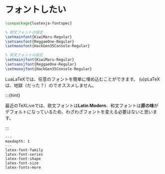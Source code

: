 # フォントしたい

```latex
\usepackage{luatexja-fontspec}

% 欧文フォントの設定
\setmainfont{KiwiMaru-Regular}
\setsansfont{ReggaeOne-Regular}
\setmonofont{HackGen35Console-Regular}

% 和文フォントの設定
\setmainjfont{KiwiMaru-Regular}
\setsansjfont{ReggaeOne-Regular}
\setmonojfont{HackGen35Console-Regular}
```

LuaLaTeXでは、任意のフォントを簡単に埋め込むことができます。
(u)pLaTeXは、地獄（だった？）のでオススメしません。

:::{hint}

最近のTeXLiveでは、欧文フォントは**Latin Modern**、和文フォントは**原の味**がデフォルトになっているため、わざわざフォントを変える必要はないと思います。

:::

```{toctree}
---
maxdepth: 1
---
latex-font-family
latex-font-series
latex-font-shape
latex-font-size
latex-fonts-more
```
